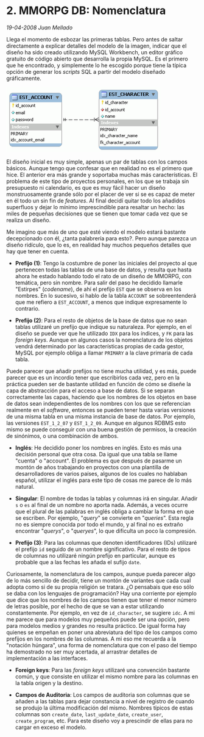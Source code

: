 # 2. MMORPG DB: Nomenclatura

_19-04-2008_ _Juan Mellado_

Llega el momento de esbozar las primeras tablas. Pero antes de saltar directamente a explicar detalles del modelo de la imagen, indicar que el diseño ha sido creado utilizando MySQL Workbench, un editor gráfico gratuito de código abierto que desarrolla la propia MySQL. Es el primero que he encontrado, y simplemente lo he escogido porque tiene la típica opción de generar los _scripts_ SQL a partir del modelo diseñado gráficamente.

![MMORPG Database Schema](img/02-naming.png "MMORPG Database Schema")

El diseño inicial es muy simple, apenas un par de tablas con los campos básicos. Aunque tengo que confesar que en realidad no es el primero que hice. El anterior era más grande y soportaba muchas más características. El problema de este tipo de proyectos personales, en los que se trabaja sin presupuesto ni calendario, es que es muy fácil hacer un diseño monstruosamente grande sólo por el placer de ver si se es capaz de meter en él todo un sin fin de _features_. Al final decidí quitar todo los añadidos superfluos y dejar lo mínimo imprescindible para resaltar un hecho: las miles de pequeñas decisiones que se tienen que tomar cada vez que se realiza un diseño.

Me imagino que más de uno que esté viendo el modelo estará bastante decepcionado con él, ¿tanta palabrería para esto?. Pero aunque parezca un diseño ridículo, que lo es, en realidad hay muchos pequeños detalles que hay que tener en cuenta.

- **Prefijo (1)**: Tengo la costumbre de poner las iniciales del proyecto al que pertenecen todas las tablas de una base de datos, y resulta que hasta ahora he estado hablando todo el rato de un diseño de MMORPG, con temática, pero sin nombre. Para salir del paso he decidido llamarle "Estirpes" (_codename_), de ahí el prefijo ```EST``` que se observa en los nombres. En lo sucesivo, si hablo de la tabla ```ACCOUNT``` se sobreentenderá que me refiero a ```EST_ACCOUNT```, a menos que indique expresamente lo contrario.

- **Prefijo (2)**: Para el resto de objetos de la base de datos que no sean tablas utilizaré un prefijo que indique su naturaleza. Por ejemplo, en el diseño se puede ver que he utilizado ```IDX``` para los índices, y ```FK``` para las _foreign keys_. Aunque en algunos casos la nomenclatura de los objetos vendrá determinado por las características propias de cada gestor, MySQL por ejemplo obliga a llamar ```PRIMARY``` a la clave primaria de cada tabla.

Puede parecer que añadir prefijos no tiene mucha utilidad, y es más, puede parecer que es un incordio tener que escribirlos cada vez, pero en la práctica pueden ser de bastante utilidad en función de cómo se diseñe la capa de abstracción para el acceso a base de datos. Si se separan correctamente las capas, haciendo que los nombres de los objetos en base de datos sean independientes de los nombres con los que se referencian realmente en el _software_, entonces se pueden tener hasta varias versiones de una misma tabla en una misma instancia de base de datos. Por ejemplo, las versiones ```EST_1_2_07``` y ```EST_1_2_09```. Aunque en algunos RDBMS esto mismo se puede conseguir con una buena gestión de permisos, la creación de sinónimos, o una combinación de ambos.

- **Inglés**: He decidido poner los nombres en inglés. Esto es más una decisión personal que otra cosa. Da igual que una tabla se llame "cuenta" o "account". El problema es que después de pasarme un montón de años trabajando en proyectos con una plantilla de desarrolladores de varios países, algunos de los cuales no hablaban español, utilizar el inglés para este tipo de cosas me parece de lo más natural.

- **Singular**: El nombre de todas la tablas y columnas irá en singular. Añadir ```s``` o ```es``` al final de un nombre no aporta nada. Además, a veces ocurre que el plural de las palabras en inglés obliga a cambiar la forma en que se escriben. Por ejemplo, "_query_" se convierte en "_queries_". Esta regla no es siempre conocida por todo el mundo, y al final no es extraño encontrar "_querys_", o "_queryes_", lo que dificulta un poco la compresión.

- **Prefijo (3)**: Para las columnas que denoten identificadores (IDs) utilizaré el prefijo ```id``` seguido de un nombre significativo. Para el resto de tipos de columnas no utilizaré ningún prefijo en particular, aunque es probable que a las fechas les añada el sufijo ```date```.

Curiosamente, la nomenclatura de los campos, aunque pueda parecer algo de lo más sencillo de decidir, tiene un montón de variantes que cada cual adopta como si de su propia religión se tratara. ¿O pensabais que eso sólo se daba con los lenguajes de programación? Hay una corriente por ejemplo que dice que los nombres de los campos tienen que tener el menor número de letras posible, por el hecho de que se van a estar utilizando constantemente. Por ejemplo, en vez de ```id_character```, se sugiere ```idc```. A mi me parece que para modelos muy pequeños puede ser una opción, pero para modelos medios y grandes no resulta práctico. De igual forma hay quienes se empeñan en poner una abreviatura del tipo de los campos como prefijos en los nombres de las columnas. A mi eso me recuerda a la "notación húngara", una forma de nomenclatura que con el paso del tiempo ha demostrado no ser muy acertada, al arrastrar detalles de implementación a las interfaces.

- **Foreign keys**: Para las _foreign keys_ utilizaré una convención bastante común, y que consiste en utilizar el mismo nombre para las columnas en la tabla origen y la destino.

- **Campos de Auditoria**: Los campos de auditoria son columnas que se añaden a las tablas para dejar constancia a nivel de registro de cuando se produjo la última modificación del mismo. Nombres típicos de estas columnas son ```create_date```, ```last_update_date```, ```create_user```, ```create_program```, etc. Para este diseño voy a prescindir de ellas para no cargar en exceso el modelo.
